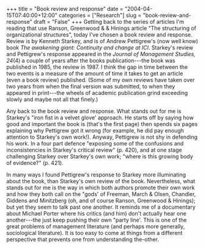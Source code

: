 +++
title = "Book review and response"
date = "2004-04-15T07:40:00+12:00"
categories = ["Research"]
slug = "book-review-and-response"
draft = "False"
+++
Getting back to the series of articles I'm reading that use Ranson, Greenwood &
& Hinings article "The structuring of organizational structures", today I've
chosen a book review and response. Review is by Kenneth Starkey, and is of
Andrew Pettigrew's (now well know) book _The awakening giant: Continuity and
change at ICI_. Starkey's review and Pettigrew's response appeared in the
_Journal of Management Studies, 24_(4) a couple of years after the books
publication---the book was published in 1985, the review in 1987. I think the
gap in time between the two events is a measure of the amount of time it takes
to get an article (even a book review) published.  (Some of my own reviews have
taken over two years from when the final version was submitted, to when they
appeared in print---the wheels of academic publication grind exceeding slowly
and maybe not all that finely.)

Any back to the book review and response. What stands out for me is Starkey's
"iron fist in a velvet glove' approach. He starts off by saying how good and
important the book is (that's the first page) then spends six pages explaining
why Pettigrew got it wrong (for example, he did pay enough attention to
Starkey's own work!).  Anyway, Pettigrew is not shy in defending his work. In a
four part defence "exposing some of the confusions and inconsistencies in
Starkey's critical review" (p. 420), and at one stage challenging Starkey over
Starkey's own work; "where is this growing body of evidence?" (p. 421).

In many ways I found Pettigrew's response to Starkey more illuminating about
the book, than Starkey's own review of the book.  Nevertheless, what stands out
for me is the way in which both authors promote their own work and how they
both call on the "gods' of Freeman, March & Olsen, Chandler, Giddens and
Minitzberg (oh, and of course Ranson, Greenwood & Hinings); but yet they seem to
talk past one another. It reminds me of a documentary about Michael Porter
where his critics (and him) don't actually hear one another---the just keep
pushing their own "party line'. This is one of the great problems of management
literature (and perhaps more generally, sociological literature). It is too
easy to come at things from a different perspective that prevents one from
understanding the-other.

